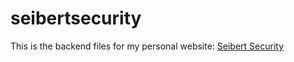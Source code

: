 # seibertsecurity
This is the backend files for my personal website: [Seibert Security](https://www.seibertsecurity.com)
